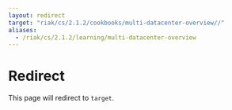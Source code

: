 ```yaml
---
layout: redirect
target: "riak/cs/2.1.2/cookbooks/multi-datacenter-overview//"
aliases:
  - /riak/cs/2.1.2/learning/multi-datacenter-overview
---
```


# Redirect

This page will redirect to `target`.
